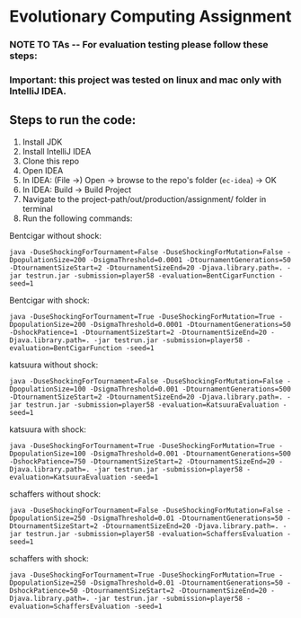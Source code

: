 # Evolutionary Computing Assignment

### NOTE TO TAs -- For evaluation testing please follow these steps:

### Important: this project was tested on linux and mac only with IntelliJ IDEA.

## Steps to run the code:
1. Install JDK
2. Install IntelliJ IDEA
3. Clone this repo
4. Open IDEA
5. In IDEA: (File &rarr;) Open &rarr; browse to the repo's folder (`ec-idea`) &rarr; OK
6. In IDEA: Build &rarr; Build Project
7. Navigate to the project-path/out/production/assignment/ folder in terminal
8. Run the following commands:

Bentcigar without shock:
```
java -DuseShockingForTournament=False -DuseShockingForMutation=False -DpopulationSize=200 -DsigmaThreshold=0.0001 -DtournamentGenerations=50 -DtournamentSizeStart=2 -DtournamentSizeEnd=20 -Djava.library.path=. -jar testrun.jar -submission=player58 -evaluation=BentCigarFunction -seed=1
```

Bentcigar with shock:
```
java -DuseShockingForTournament=True -DuseShockingForMutation=True -DpopulationSize=200 -DsigmaThreshold=0.0001 -DtournamentGenerations=50 -DshockPatience=1 -DtournamentSizeStart=2 -DtournamentSizeEnd=20 -Djava.library.path=. -jar testrun.jar -submission=player58 -evaluation=BentCigarFunction -seed=1
```

katsuura without shock:
```
java -DuseShockingForTournament=False -DuseShockingForMutation=False -DpopulationSize=100 -DsigmaThreshold=0.001 -DtournamentGenerations=500 -DtournamentSizeStart=2 -DtournamentSizeEnd=20 -Djava.library.path=. -jar testrun.jar -submission=player58 -evaluation=KatsuuraEvaluation -seed=1
```

katsuura with shock:
```
java -DuseShockingForTournament=True -DuseShockingForMutation=True -DpopulationSize=100 -DsigmaThreshold=0.001 -DtournamentGenerations=500 -DshockPatience=750 -DtournamentSizeStart=2 -DtournamentSizeEnd=20 -Djava.library.path=. -jar testrun.jar -submission=player58 -evaluation=KatsuuraEvaluation -seed=1
```

schaffers without shock:
```
java -DuseShockingForTournament=False -DuseShockingForMutation=False -DpopulationSize=250 -DsigmaThreshold=0.01 -DtournamentGenerations=50 -DtournamentSizeStart=2 -DtournamentSizeEnd=20 -Djava.library.path=. -jar testrun.jar -submission=player58 -evaluation=SchaffersEvaluation -seed=1
```

schaffers with shock:
```
java -DuseShockingForTournament=True -DuseShockingForMutation=True -DpopulationSize=250 -DsigmaThreshold=0.01 -DtournamentGenerations=50 -DshockPatience=50 -DtournamentSizeStart=2 -DtournamentSizeEnd=20 -Djava.library.path=. -jar testrun.jar -submission=player58 -evaluation=SchaffersEvaluation -seed=1
```
